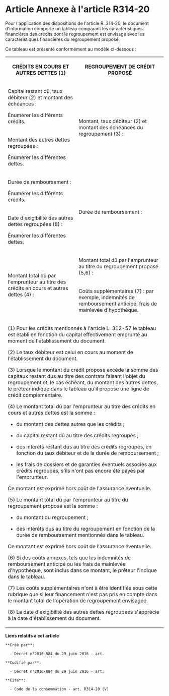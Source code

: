 # Article Annexe à l'article R314-20

Pour l'application des dispositions de l'article R. 314-20, le document d'information comporte un tableau comparant les
caractéristiques financières des crédits dont le regroupement est envisagé avec les caractéristiques financières du
regroupement proposé. 

Ce tableau est présenté conformément au modèle ci-dessous : 

<table>
  <tbody>
    <tr>
      <th>

CRÉDITS EN COURS ET AUTRES DETTES (1) 

</th>
      <th>

REGROUPEMENT DE CRÉDIT PROPOSÉ 

</th>
    </tr>
    <tr>
      <td align="left" valign="middle">

Capital restant dû, taux débiteur (2) et montant des échéances : 

Énumérer les différents crédits. 

</td>
      <td valign="middle" rowspan="2" align="left">

Montant, taux débiteur (2) et montant des échéances du regroupement (3) : 

</td>
    </tr>
    <tr>
      <td valign="middle" align="left">

Montant des autres dettes regroupées : 

Énumérer les différentes dettes. 

</td>
    </tr>
    <tr>
      <td align="left" valign="middle">

Durée de remboursement : 

Énumérer les différents crédits. 

</td>
      <td align="left" valign="middle" rowspan="2">

Durée de remboursement : 

</td>
    </tr>
    <tr>
      <td align="left" valign="middle">

Date d'exigibilité des autres dettes regroupées (8) : 

Énumérer les différentes dettes. 

</td>
    </tr>
    <tr>
      <td rowspan="2" align="left" valign="middle">

Montant total dû par l'emprunteur au titre des crédits en cours et autres dettes (4) : 

</td>
      <td align="left" valign="middle">

Montant total dû par l'emprunteur au titre du regroupement proposé (5,6) : 

</td>
    </tr>
    <tr>
      <td align="left" valign="middle">

Coûts supplémentaires (7) : par exemple, indemnités de remboursement anticipé, frais de mainlevée d'hypothèque. 

</td>
    </tr>
    <tr>
      <td valign="middle" colspan="2" align="left">

(1) Pour les crédits mentionnés à l'article L. 312-57 le tableau est établi en fonction du capital effectivement emprunté au
moment de l'établissement du document. 

(2) Le taux débiteur est celui en cours au moment de l'établissement du document. 

(3) Lorsque le montant du crédit proposé excède la somme des capitaux restant dus au titre des contrats faisant l'objet du
regroupement et, le cas échéant, du montant des autres dettes, le prêteur indique dans le tableau qu'il propose une ligne de
crédit complémentaire. 

(4) Le montant total dû par l'emprunteur au titre des crédits en cours et autres dettes est la somme :

- du montant des dettes autres que les crédits ;

- du capital restant dû au titre des crédits regroupés ;

- des intérêts restant dus au titre des crédits regroupés, en fonction du taux débiteur et de la durée de remboursement ;

- les frais de dossiers et de garanties éventuels associés aux crédits regroupés, s'ils n'ont pas encore été payés par
l'emprunteur. 

Ce montant est exprimé hors coût de l'assurance éventuelle. 

(5) Le montant total dû par l'emprunteur au titre du regroupement proposé est la somme :

- du montant du regroupement ;

- des intérêts dus au titre du regroupement en fonction de la durée de remboursement mentionnés dans le tableau. 

Ce montant est exprimé hors coût de l'assurance éventuelle. 

(6) Si des coûts annexes, tels que les indemnités de remboursement anticipé ou les frais de mainlevée d'hypothèque, sont
inclus dans ce montant, le prêteur l'indique dans le tableau. 

(7) Les coûts supplémentaires n'ont à être identifiés sous cette rubrique que si leur financement n'est pas pris en compte
dans le montant total de l'opération de regroupement envisagée. 

(8) La date d'exigibilité des autres dettes regroupées s'apprécie à la date d'établissement du document.

</td>
    </tr>
  </tbody>
</table>

**Liens relatifs à cet article**

	**Créé par**:

	  - Décret n°2016-884 du 29 juin 2016 - art.

	**Codifié par**:

	  - Décret n°2016-884 du 29 juin 2016 - art.

	**Cite**:

	  - Code de la consommation - art. R314-20 (V)
